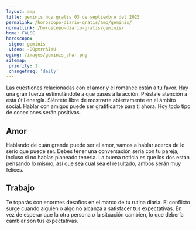 ```yaml
---
layout: amp
title: geminis hoy gratis 03 de septiembre del 2023 
permalink: /horoscopo-diario-gratis/amp/geminis/
normallink: /horoscopo-diario-gratis/geminis/
home: FALSE
horoscopo:
 signo: geminis
 video: -DQpmrrAIeU
ogimg: /images/geminis_char.png
sitemap:
 priority: 1
 changefreq: 'daily'
---
```



Las cuestiones relacionadas con el amor y el romance están a tu favor. Hay una gran fuerza estimulándote a que pases a la acción. Préstale atención a esta útil energía. Siéntete libre de mostrarte abiertamente en el ámbito social. Hablar con amigos puede ser gratificante para ti ahora. Hoy todo tipo de conexiones serán positivas.

## Amor

Hablando de cuán grande puede ser el amor, vamos a hablar acerca de lo serio que puede ser. Debes tener una conversación seria con tu pareja, incluso si no habías planeado tenerla. La buena noticia es que los dos están pensando lo mismo, así que sea cual sea el resultado, ambos serán muy felices.

## Trabajo

Te toparás con enormes desafíos en el marco de tu rutina diaria. El conflicto surge cuando alguien o algo no alcanza a satisfacer tus expectativas. En vez de esperar que la otra persona o la situación cambien, lo que debería cambiar son tus expectativas.